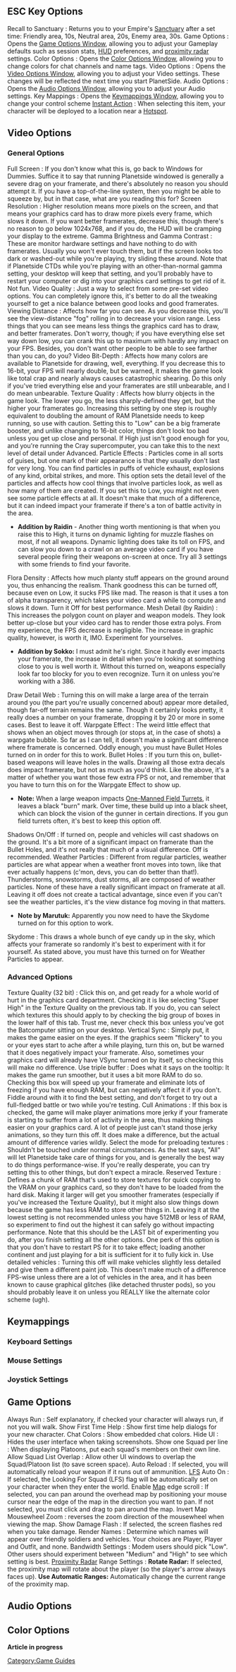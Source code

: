 ## ESC Key Options

Recall to Sanctuary : Returns you to your Empire's [Sanctuary](Sanctuary.md "wikilink") after a set time: Friendly area, 10s, Neutral area, 20s, Enemy area, 30s.
Game Options : Opens the [Game Options Window](#Game_Options "wikilink"), allowing you to adjust your Gameplay defaults such as session stats, [HUD](HUD.md "wikilink") preferences, and [proximity radar](Proximity_Map.md "wikilink") settings.
Color Options : Opens the [Color Options Window](#Color_Options "wikilink"), allowing you to change colors for chat channels and name tags.
Video Options : Opens the [Video Options Window](#Video_Options "wikilink"), allowing you to adjust your Video settings. These changes will be reflected the next time you start PlanetSide.
Audio Options : Opens the [Audio Options Window](#Audio_Options "wikilink"), allowing you to adjust your Audio settings.
Key Mappings : Opens the [Keymappings Window](#Keymappings "wikilink"), allowing you to change your control scheme
[Instant Action](Instant_Action.md "wikilink") : When selecting this item, your character will be deployed to a location near a [Hotspot](Hotspot.md "wikilink").

## Video Options

### General Options

Full Screen : If you don't know what this is, go back to Windows for Dummies. Suffice it to say that running Planetside windowed is generally a severe drag on your framerate, and there's absolutely no reason you should attempt it. If you have a top-of-the-line system, then you might be able to squeeze by, but in that case, what are you reading this for?
Screen Resolution : Higher resolution means more pixels on the screen, and that means your graphics card has to draw more pixels every frame, which slows it down. If you want better framerates, decrease this, though there's no reason to go below 1024x768, and if you do, the HUD will be cramping your display to the extreme.
Gamma Brightness and Gamma Contrast : These are monitor hardware settings and have nothing to do with framerates. Usually you won't ever touch them, but if the screen looks too dark or washed-out while you're playing, try sliding these around. Note that if Planetside CTDs while you're playing with an other-than-normal gamma setting, your desktop will keep that setting, and you'll probably have to restart your computer or dig into your graphics card settings to get rid of it. Not fun.
Video Quality : Just a way to select from some pre-set video options. You can completely ignore this, it's better to do all the tweaking yourself to get a nice balance between good looks and good framerates.
Viewing Distance : Affects how far you can see. As you decrease this, you'll see the view-distance "fog" rolling in to decrease your vision range. Less things that you can see means less things the graphics card has to draw, and better framerates. Don't worry, though; if you have everything else set way down low, you can crank this up to maximum with hardly any impact on your FPS. Besides, you don't want other people to be able to see farther than you can, do you?
Video Bit-Depth : Affects how many colors are available to Planetside for drawing, well, everything. If you decrease this to 16-bit, your FPS will nearly double, but be warned, it makes the game look like total crap and nearly always causes catastrophic shearing. Do this only if you've tried everything else and your framerates are still unbearable, and I do mean unbearable.
Texture Quality : Affects how blurry objects in the game look. The lower you go, the less sharply-defined they get, but the higher your framerates go. Increasing this setting by one step is roughly equivalent to doubling the amount of RAM Planetside needs to keep running, so use with caution. Setting this to "Low" can be a big framerate booster, and unlike changing to 16-bit color, things don't look too bad unless you get up close and personal. If High just isn't good enough for you, and you're running the Cray supercomputer, you can take this to the next level of detail under Advanced.
Particle Effects : Particles come in all sorts of guises, but one mark of their appearance is that they usually don't last for very long. You can find particles in puffs of vehicle exhaust, explosions of any kind, orbital strikes, and more. This option sets the detail level of the particles and affects how cool things that involve particles look, as well as how many of them are created. If you set this to Low, you might not even see some particle effects at all. It doesn't make that much of a difference, but it can indeed impact your framerate if there's a ton of battle activity in the area.

- **Addition by Raidin** - Another thing worth mentioning is that when
  you raise this to High, it turns on dynamic lighting for muzzle
  flashes on most, if not all weapons. Dynamic lighting does take its
  toll on FPS, and can slow you down to a crawl on an average video
  card if you have several people firing their weapons on-screen at
  once. Try all 3 settings with some friends to find your favorite.

Flora Density : Affects how much planty stuff appears on the ground around you, thus enhancing the realism. Thank goodness this can be turned off, because even on Low, it sucks FPS like mad. The reason is that it uses a ton of alpha transparency, which takes your video card a while to compute and slows it down. Turn it Off for best performance.
Mesh Detail (by Raidin) : This increases the polygon count on player and weapon models. They look better up-close but your video card has to render those extra polys. From my experience, the FPS decrease is negligible. The increase in graphic quality, however, is worth it, IMO. Experiment for yourselves.

- **Addition by Sokko:** I must admit he's right. Since it hardly ever
  impacts your framerate, the increase in detail when you're looking
  at something close to you is well worth it. Without this turned on,
  weapons especially look far too blocky for you to even recognize.
  Turn it on unless you're working with a 386.

Draw Detail Web : Turning this on will make a large area of the terrain around you (the part you're usually concerned about) appear more detailed, though far-off terrain remains the same. Though it certainly looks pretty, it really does a number on your framerate, dropping it by 20 or more in some cases. Best to leave it off.
Warpgate Effect : The weird little effect that shows when an object moves through (or stops at, in the case of shots) a warpgate bubble. So far as I can tell, it doesn't make a significant difference where framerate is concerned. Oddly enough, you must have Bullet Holes turned on in order for this to work.
Bullet Holes : If you turn this on, bullet-based weapons will leave holes in the walls. Drawing all those extra decals does impact framerate, but not as much as you'd think. Like the above, it's a matter of whether you want those few extra FPS or not, and remember that you have to turn this on for the Warpgate Effect to show up.

- **Note:** When a large weapon impacts [One-Manned Field
  Turrets](One-Manned_Field_Turret.md "wikilink"), it leaves a black
  "burn" mark. Over time, these build up into a black sheet, which can
  block the vision of the gunner in certain directions. If you gun
  field turrets often, it's best to keep this option off.

Shadows On/Off : If turned on, people and vehicles will cast shadows on the ground. It's a bit more of a significant impact on framerate than the Bullet Holes, and it's not really that much of a visual difference. Off is recommended.
Weather Particles : Different from regular particles, weather particles are what appear when a weather front moves into town, like that ever actually happens (c'mon, devs, you can do better than that!). Thunderstorms, snowstorms, dust storms, all are composed of weather particles. None of these have a really significant impact on framerate at all. Leaving it off does not create a tactical advantage, since even if you can't see the weather particles, it's the view distance fog moving in that matters.

- **Note by Marutuk:** Apparently you now need to have the Skydome
  turned on for this option to work.

Skydome : This draws a whole bunch of eye candy up in the sky, which affects your framerate so randomly it's best to experiment with it for yourself. As stated above, you must have this turned on for Weather Particles to appear.

### Advanced Options

Texture Quality (32 bit) : Click this on, and get ready for a whole world of hurt in the graphics card department. Checking it is like selecting "Super High" in the Texture Quality on the previous tab. If you do, you can select which textures this should apply to by checking the big group of boxes in the lower half of this tab. Trust me, never check this box unless you've got the Batcomputer sitting on your desktop.
Vertical Sync : Simply put, it makes the game easier on the eyes. If the graphics seem "flickery" to you or your eyes start to ache after a while playing, turn this on, but be warned that it does negatively impact your framerate. Also, sometimes your graphics card will already have VSync turned on by itself, so checking this will make no difference.
Use triple buffer : Does what it says on the tooltip: It makes the game run smoother, but it uses a bit more RAM to do so. Checking this box will speed up your framerate and eliminate lots of freezing if you have enough RAM, but can negatively affect it if you don't. Fiddle around with it to find the best setting, and don't forget to try out a full-fledged battle or two while you're testing.
Cull Animations : If this box is checked, the game will make player animations more jerky if your framerate is starting to suffer from a lot of activity in the area, thus making things easier on your graphics card. A lot of people just can't stand those jerky animations, so they turn this off. It does make a difference, but the actual amount of difference varies wildly.
Select the mode for preloading textures : Shouldn't be touched under normal circumstances. As the text says, "All" will let Planetside take care of things for you, and is generally the best way to do things performance-wise. If you're really desperate, you can try setting this to other things, but don't expect a miracle.
Reserved Texture : Defines a chunk of RAM that's used to store textures for quick copying to the VRAM on your graphics card, so they don't have to be loaded from the hard disk. Making it larger will get you smoother framerates (especially if you've increased the Texture Quality), but it might also slow things down because the game has less RAM to store other things in. Leaving it at the lowest setting is not recommended unless you have 512MB or less of RAM, so experiment to find out the highest it can safely go without impacting performance. Note that this should be the LAST bit of experimenting you do, after you finish setting all the other options. One perk of this option is that you don't have to restart PS for it to take effect; loading another continent and just playing for a bit is sufficient for it to fully kick in.
Use detailed vehicles : Turning this off will make vehicles slightly less detailed and give them a different paint job. This doesn't make much of a difference FPS-wise unless there are a lot of vehicles in the area, and it has been known to cause graphical glitches (like detached thruster pods), so you should probably leave it on unless you REALLY like the alternate color scheme (ugh).

## Keymappings

### Keyboard Settings

### Mouse Settings

### Joystick Settings

## Game Options

Always Run : Self explanatory, if checked your character will always run, if not you will walk.
Show First Time Help : Show first time help dialogs for your new character.
Chat Colors : Show embedded chat colors.
Hide UI : Hides the user interface when taking screenshots.
Show one Squad per line : When displaying Platoons, put each squad's members on their own line.
Allow Squad List Overlap : Allow other UI windows to overlap the Squad/Platoon list (to save screen space).
Auto Reload : If selected, you will automatically reload your weapon if it runs out of ammunition.
[LFS](LFS.md "wikilink") Auto On : If selected, the Looking For Squad (LFS) flag will be automatically set on your character when they enter the world.
Enable [Map](Map.md "wikilink") edge scroll : If selected, you can pan around the overhead map by positioning your mouse cursor near the edge of the map in the direction you want to pan. If not selected, you must click and drag to pan around the map.
Invert Map Mousewheel Zoom : reverses the zoom direction of the mousewheel when viewing the map.
Show Damage Flash : If selected, the screen flashes red when you take damage.
Render Names : Determine which names will appear over friendly soldiers and vehicles. Your choices are Player, Player and Outfit, and none.
Bandwidth Settings : Modem users should pick "Low". Other users should experiment between "Medium" and "High" to see which setting is best.
[Proximity Radar](Proximity_Map.md "wikilink") Range Settings : **Rotate Radar:** If selected, the proximity map will rotate about the player (so the player's arrow always faces up).
**Use Automatic Ranges:** Automatically change the current range of the proximity map.

## Audio Options

## Color Options

**Article in progress**

[Category:Game Guides](Category:Game_Guides.md "wikilink")
